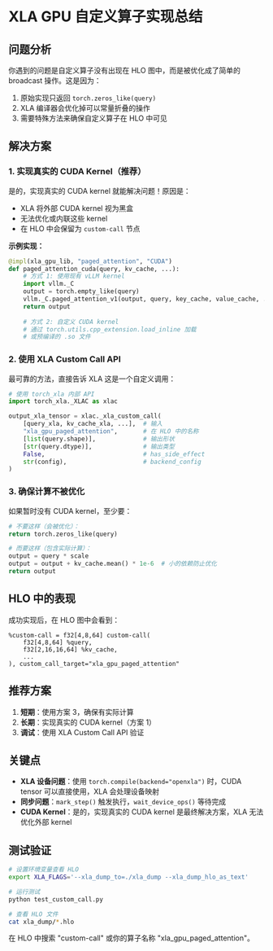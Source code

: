 # XLA GPU 自定义算子实现总结

## 问题分析

你遇到的问题是自定义算子没有出现在 HLO 图中，而是被优化成了简单的 broadcast 操作。这是因为：

1. 原始实现只返回 `torch.zeros_like(query)`
2. XLA 编译器会优化掉可以常量折叠的操作
3. 需要特殊方法来确保自定义算子在 HLO 中可见

## 解决方案

### 1. **实现真实的 CUDA Kernel**（推荐）

是的，实现真实的 CUDA kernel 就能解决问题！原因是：

- XLA 将外部 CUDA kernel 视为黑盒
- 无法优化或内联这些 kernel
- 在 HLO 中会保留为 `custom-call` 节点

**示例实现：**

```python
@impl(xla_gpu_lib, "paged_attention", "CUDA")
def paged_attention_cuda(query, kv_cache, ...):
    # 方式 1: 使用现有 vLLM kernel
    import vllm._C
    output = torch.empty_like(query)
    vllm._C.paged_attention_v1(output, query, key_cache, value_cache, ...)
    return output
    
    # 方式 2: 自定义 CUDA kernel
    # 通过 torch.utils.cpp_extension.load_inline 加载
    # 或预编译的 .so 文件
```

### 2. **使用 XLA Custom Call API**

最可靠的方法，直接告诉 XLA 这是一个自定义调用：

```python
# 使用 torch_xla 内部 API
import torch_xla._XLAC as xlac

output_xla_tensor = xlac._xla_custom_call(
    [query_xla, kv_cache_xla, ...],  # 输入
    "xla_gpu_paged_attention",       # 在 HLO 中的名称
    [list(query.shape)],             # 输出形状
    [str(query.dtype)],              # 输出类型
    False,                           # has_side_effect
    str(config),                     # backend_config
)
```

### 3. **确保计算不被优化**

如果暂时没有 CUDA kernel，至少要：

```python
# 不要这样（会被优化）：
return torch.zeros_like(query)

# 而要这样（包含实际计算）：
output = query * scale
output = output + kv_cache.mean() * 1e-6  # 小的依赖防止优化
return output
```

## HLO 中的表现

成功实现后，在 HLO 图中会看到：

```
%custom-call = f32[4,8,64] custom-call(
    f32[4,8,64] %query,
    f32[2,16,16,64] %kv_cache,
    ...
), custom_call_target="xla_gpu_paged_attention"
```

## 推荐方案

1. **短期**：使用方案 3，确保有实际计算
2. **长期**：实现真实的 CUDA kernel（方案 1）
3. **调试**：使用 XLA Custom Call API 验证

## 关键点

- **XLA 设备问题**：使用 `torch.compile(backend="openxla")` 时，CUDA tensor 可以直接使用，XLA 会处理设备映射
- **同步问题**：`mark_step()` 触发执行，`wait_device_ops()` 等待完成
- **CUDA Kernel**：是的，实现真实的 CUDA kernel 是最终解决方案，XLA 无法优化外部 kernel

## 测试验证

```bash
# 设置环境变量查看 HLO
export XLA_FLAGS='--xla_dump_to=./xla_dump --xla_dump_hlo_as_text'

# 运行测试
python test_custom_call.py

# 查看 HLO 文件
cat xla_dump/*.hlo
```

在 HLO 中搜索 "custom-call" 或你的算子名称 "xla_gpu_paged_attention"。